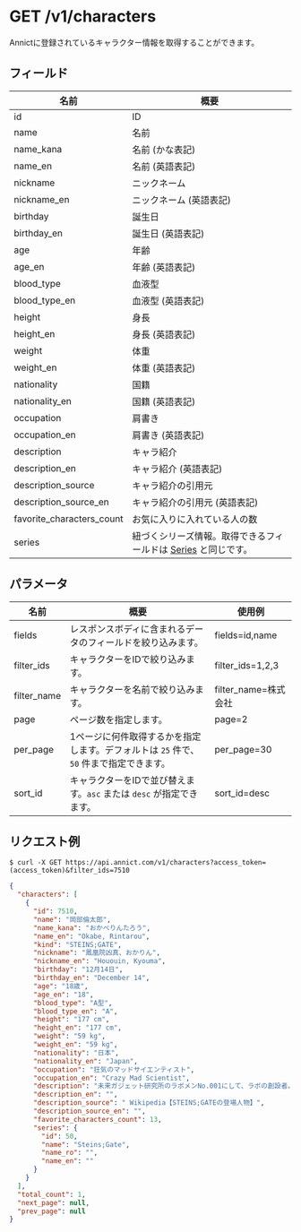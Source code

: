 # GET /v1/characters

Annictに登録されているキャラクター情報を取得することができます。


## フィールド

| 名前 | 概要 |
| --- | --- |
| id | ID |
| name | 名前 |
| name_kana | 名前 (かな表記) |
| name_en | 名前 (英語表記) |
| nickname | ニックネーム |
| nickname_en | ニックネーム (英語表記) |
| birthday | 誕生日 |
| birthday_en | 誕生日 (英語表記) |
| age | 年齢 |
| age_en | 年齢 (英語表記) |
| blood_type | 血液型 |
| blood_type_en | 血液型 (英語表記) |
| height | 身長 |
| height_en | 身長 (英語表記) |
| weight | 体重 |
| weight_en | 体重 (英語表記) |
| nationality | 国籍 |
| nationality_en | 国籍 (英語表記) |
| occupation | 肩書き |
| occupation_en | 肩書き (英語表記) |
| description | キャラ紹介 |
| description_en | キャラ紹介 (英語表記) |
| description_source | キャラ紹介の引用元 |
| description_source_en | キャラ紹介の引用元 (英語表記) |
| favorite_characters_count | お気に入りに入れている人の数 |
| series | 紐づくシリーズ情報。取得できるフィールドは [Series](series.md) と同じです。 |
 

## パラメータ

| 名前 | 概要 | 使用例 |
| --- | --- | --- |
| fields | レスポンスボディに含まれるデータのフィールドを絞り込みます。 | fields=id,name |
| filter_ids | キャラクターをIDで絞り込みます。 | filter_ids=1,2,3 |
| filter_name | キャラクターを名前で絞り込みます。 | filter_name=株式会社 |
| page | ページ数を指定します。 | page=2 |
| per_page | 1ページに何件取得するかを指定します。デフォルトは `25` 件で、`50` 件まで指定できます。 | per_page=30 |
| sort_id | キャラクターをIDで並び替えます。`asc` または `desc` が指定できます。 | sort_id=desc |


## リクエスト例

```
$ curl -X GET https://api.annict.com/v1/characters?access_token=(access_token)&filter_ids=7510
```

```json
{
  "characters": [
    {
      "id": 7510,
      "name": "岡部倫太郎",
      "name_kana": "おかべりんたろう",
      "name_en": "Okabe, Rintarou",
      "kind": "STEINS;GATE",
      "nickname": "鳳凰院凶真、おかりん",
      "nickname_en": "Hououin, Kyouma",
      "birthday": "12月14日",
      "birthday_en": "December 14",
      "age": "18歳",
      "age_en": "18",
      "blood_type": "A型",
      "blood_type_en": "A",
      "height": "177 cm",
      "height_en": "177 cm",
      "weight": "59 kg",
      "weight_en": "59 kg",
      "nationality": "日本",
      "nationality_en": "Japan",
      "occupation": "狂気のマッドサイエンティスト",
      "occupation_en": "Crazy Mad Scientist",
      "description": "未来ガジェット研究所のラボメンNo.001にして、ラボの創設者。東京電機大学1年生。まゆりや橋田からは「オカリン」と呼ばれている。実家は青果店。",
      "description_en": "",
      "description_source": " Wikipedia【STEINS;GATEの登場人物】",
      "description_source_en": "",
      "favorite_characters_count": 13,
      "series": {
        "id": 50,
        "name": "Steins;Gate",
        "name_ro": "",
        "name_en": ""
      }
    }
  ],
  "total_count": 1,
  "next_page": null,
  "prev_page": null
}
```
